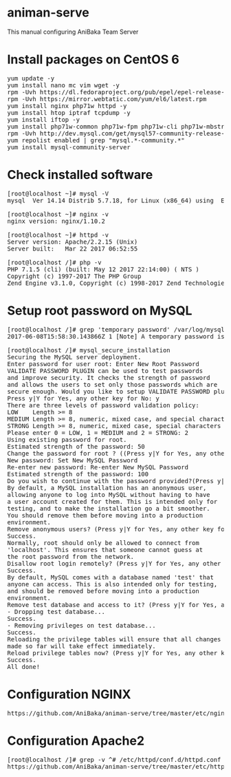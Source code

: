 # animan-serve
This manual configuring AniBaka Team Server

# Install packages on CentOS 6
<pre>yum update -y
yum install nano mc vim wget -y
rpm -Uvh https://dl.fedoraproject.org/pub/epel/epel-release-latest-6.noarch.rpm
rpm -Uvh https://mirror.webtatic.com/yum/el6/latest.rpm
yum install nginx php71w httpd -y
yum install htop iptraf tcpdump -y
yum install iftop -y
yum install php71w-common php71w-fpm php71w-cli php71w-mbstring php71w-mcrypt php71w-mysqlnd php71w-gd -y
rpm -Uvh http://dev.mysql.com/get/mysql57-community-release-el6-7.noarch.rpm
yum repolist enabled | grep "mysql.*-community.*"
yum install mysql-community-server
</pre>

# Check installed software
<pre>
[root@localhost ~]# mysql -V
mysql  Ver 14.14 Distrib 5.7.18, for Linux (x86_64) using  EditLine wrapper

[root@localhost ~]# nginx -v
nginx version: nginx/1.10.2

[root@localhost ~]# httpd -v
Server version: Apache/2.2.15 (Unix)
Server built:   Mar 22 2017 06:52:55

[root@localhost /]# php -v
PHP 7.1.5 (cli) (built: May 12 2017 22:14:00) ( NTS )
Copyright (c) 1997-2017 The PHP Group
Zend Engine v3.1.0, Copyright (c) 1998-2017 Zend Technologies
</pre>

# Setup root password on MySQL
<pre>
[root@localhost /]# grep 'temporary password' /var/log/mysqld.log
2017-06-08T15:58:30.143866Z 1 [Note] A temporary password is generated for root@localhost: QHn?lDo#U5)J

[root@localhost /]# mysql_secure_installation
Securing the MySQL server deployment.
Enter password for user root: Enter New Root Password
VALIDATE PASSWORD PLUGIN can be used to test passwords
and improve security. It checks the strength of password
and allows the users to set only those passwords which are
secure enough. Would you like to setup VALIDATE PASSWORD plugin?
Press y|Y for Yes, any other key for No: y
There are three levels of password validation policy:
LOW    Length >= 8
MEDIUM Length >= 8, numeric, mixed case, and special characters
STRONG Length >= 8, numeric, mixed case, special characters and dictionary                  file
Please enter 0 = LOW, 1 = MEDIUM and 2 = STRONG: 2
Using existing password for root.
Estimated strength of the password: 50 
Change the password for root ? ((Press y|Y for Yes, any other key for No) : y
New password: Set New MySQL Password
Re-enter new password: Re-enter New MySQL Password
Estimated strength of the password: 100 
Do you wish to continue with the password provided?(Press y|Y for Yes, any other key for No) : y
By default, a MySQL installation has an anonymous user,
allowing anyone to log into MySQL without having to have
a user account created for them. This is intended only for
testing, and to make the installation go a bit smoother.
You should remove them before moving into a production
environment.
Remove anonymous users? (Press y|Y for Yes, any other key for No) : y
Success.
Normally, root should only be allowed to connect from
'localhost'. This ensures that someone cannot guess at
the root password from the network.
Disallow root login remotely? (Press y|Y for Yes, any other key for No) : y
Success.
By default, MySQL comes with a database named 'test' that
anyone can access. This is also intended only for testing,
and should be removed before moving into a production
environment.
Remove test database and access to it? (Press y|Y for Yes, any other key for No) : y
- Dropping test database...
Success.
- Removing privileges on test database...
Success.
Reloading the privilege tables will ensure that all changes
made so far will take effect immediately.
Reload privilege tables now? (Press y|Y for Yes, any other key for No) : y
Success.
All done! 
</pre>

# Configuration NGINX
<pre>
https://github.com/AniBaka/animan-serve/tree/master/etc/nginx
</pre>

# Configuration Apache2
<pre>
[root@localhost /]# grep -v ^# /etc/httpd/conf.d/httpd.conf
https://github.com/AniBaka/animan-serve/tree/master/etc/httpd/conf.d
</pre>
